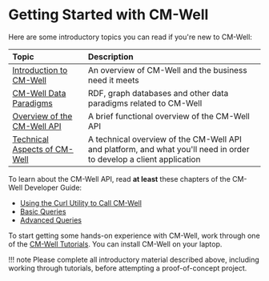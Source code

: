 # Getting Started with CM-Well

Here are some introductory topics you can read if you're new to CM-Well:

Topic | Description
:-----|:-------------
[Introduction to CM-Well](../Introduction/Intro.IntroductionToCM-Well.md) | An overview of CM-Well and the business need it meets
[CM-Well Data Paradigms](../Introduction/Intro.CM-WellDataParadigms.md) | RDF, graph databases and other data paradigms related to CM-Well
[Overview of the CM-Well API](../Introduction/Intro.OverviewOfTheCM-WellAPI.md) | A brief functional overview of the CM-Well API 
[Technical Aspects of CM-Well](../Introduction/Intro.TechnicalAspectsOfCM-Well.md) | A technical overview of the CM-Well API and platform, and what you'll need in order to develop a client application

To learn about the CM-Well API, read **at least** these chapters of the CM-Well Developer Guide: 

* [Using the Curl Utility to Call CM-Well](DevGuide.CurlUtility.md)
* [Basic Queries](DevGuide.BasicQueries.md) 
* [Advanced Queries](DevGuide.AdvancedQueries.md)

To start getting some hands-on experience with CM-Well, work through one of the [CM-Well Tutorials](../Tutorials/Tutorial.Docker.md). You can install CM-Well on your laptop.

!!! note 
	Please complete all introductory material described above, including working through tutorials, before attempting a proof-of-concept project.

